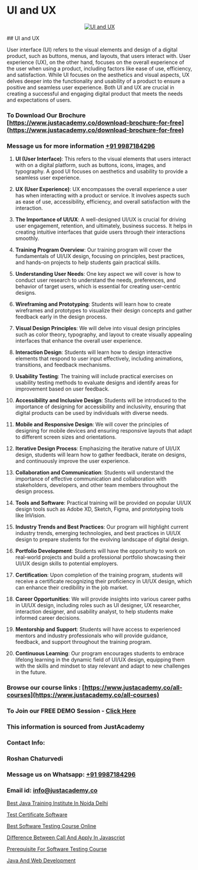 # UI and UX

<p align="center">
  <a href="https://justacademy.co/all-courses">
    <img src="https://i.ibb.co/P5KtSQ2/ui-ux.png" alt="UI and UX">
  </a>
</p>
## UI and UX

User interface (UI) refers to the visual elements and design of a digital product, such as buttons, menus, and layouts, that users interact with. User experience (UX), on the other hand, focuses on the overall experience of the user when using a product, including factors like ease of use, efficiency, and satisfaction. While UI focuses on the aesthetics and visual aspects, UX delves deeper into the functionality and usability of a product to ensure a positive and seamless user experience. Both UI and UX are crucial in creating a successful and engaging digital product that meets the needs and expectations of users.
### To Download Our Brochure [https://www.justacademy.co/download-brochure-for-free](https://www.justacademy.co/download-brochure-for-free)
### Message us for more information [+91 9987184296](https://api.whatsapp.com/send?phone=919987184296)
1) **UI (User Interface)**: This refers to the visual elements that users interact with on a digital platform, such as buttons, icons, images, and typography. A good UI focuses on aesthetics and usability to provide a seamless user experience.

2) **UX (User Experience)**: UX encompasses the overall experience a user has when interacting with a product or service. It involves aspects such as ease of use, accessibility, efficiency, and overall satisfaction with the interaction.

3) **The Importance of UI/UX**: A well-designed UI/UX is crucial for driving user engagement, retention, and ultimately, business success. It helps in creating intuitive interfaces that guide users through their interactions smoothly.

4) **Training Program Overview**: Our training program will cover the fundamentals of UI/UX design, focusing on principles, best practices, and hands-on projects to help students gain practical skills.

5) **Understanding User Needs**: One key aspect we will cover is how to conduct user research to understand the needs, preferences, and behavior of target users, which is essential for creating user-centric designs.

6) **Wireframing and Prototyping**: Students will learn how to create wireframes and prototypes to visualize their design concepts and gather feedback early in the design process.

7) **Visual Design Principles**: We will delve into visual design principles such as color theory, typography, and layout to create visually appealing interfaces that enhance the overall user experience.

8) **Interaction Design**: Students will learn how to design interactive elements that respond to user input effectively, including animations, transitions, and feedback mechanisms.

9) **Usability Testing**: The training will include practical exercises on usability testing methods to evaluate designs and identify areas for improvement based on user feedback.

10) **Accessibility and Inclusive Design**: Students will be introduced to the importance of designing for accessibility and inclusivity, ensuring that digital products can be used by individuals with diverse needs.

11) **Mobile and Responsive Design**: We will cover the principles of designing for mobile devices and ensuring responsive layouts that adapt to different screen sizes and orientations.

12) **Iterative Design Process**: Emphasizing the iterative nature of UI/UX design, students will learn how to gather feedback, iterate on designs, and continuously improve the user experience.

13) **Collaboration and Communication**: Students will understand the importance of effective communication and collaboration with stakeholders, developers, and other team members throughout the design process.

14) **Tools and Software**: Practical training will be provided on popular UI/UX design tools such as Adobe XD, Sketch, Figma, and prototyping tools like InVision.

15) **Industry Trends and Best Practices**: Our program will highlight current industry trends, emerging technologies, and best practices in UI/UX design to prepare students for the evolving landscape of digital design.

16) **Portfolio Development**: Students will have the opportunity to work on real-world projects and build a professional portfolio showcasing their UI/UX design skills to potential employers.

17) **Certification**: Upon completion of the training program, students will receive a certificate recognizing their proficiency in UI/UX design, which can enhance their credibility in the job market.

18) **Career Opportunities**: We will provide insights into various career paths in UI/UX design, including roles such as UI designer, UX researcher, interaction designer, and usability analyst, to help students make informed career decisions.

19) **Mentorship and Support**: Students will have access to experienced mentors and industry professionals who will provide guidance, feedback, and support throughout the training program.

20) **Continuous Learning**: Our program encourages students to embrace lifelong learning in the dynamic field of UI/UX design, equipping them with the skills and mindset to stay relevant and adapt to new challenges in the future.

### Browse our course links : [https://www.justacademy.co/all-courses](https://www.justacademy.co/all-courses) 
### To Join our FREE DEMO Session - [Click Here](https://www.justacademy.co/register-for-course-demo)


### This information is sourced from JustAcademy
### Contact Info:
### Roshan Chaturvedi
### Message us on Whatsapp: [+91 9987184296](https://api.whatsapp.com/send?phone=919987184296)
### Email id: [info@justacademy.co](mailto:info@justacademy.co)
                
[Best Java Training Institute In Noida Delhi](https://www.linkedin.com/pulse/best-java-training-institute-noida-delhi-justacademy-austin-yfnmf?trackingId=fAMijDrLKg4hgshFHXHTxQ%3D%3D&lipi=urn%3Ali%3Apage%3Ad_flagship3_company_admin%3BrhDqhIEPSEqTPBwm7X%2FbEg%3D%3D)

[Test Certificate Software](https://www.linkedin.com/pulse/test-certificate-software-justacademy-austin-iq9ef?trackingId=pAdN0nHt0IQ9BW5RuXy4mQ%3D%3D&lipi=urn%3Ali%3Apage%3Ad_flagship3_company_admin%3B1S56YMP3SFiKzh85NFJhiw%3D%3D)

[Best Software Testing Course Online](https://medium.com/@namusn/best-software-testing-course-online-98f82d03ecfb)

[Difference Between Call And Apply In Javascript](https://medium.com/@shivamja27/difference-between-call-and-apply-in-javascript-d9bf3eb8ad09)

[Prerequisite For Software Testing Course](https://justacademyin.github.io/justacademy/prerequisite-for-software-testing-course)

[Java And Web Development](https://justacademyin.github.io/justacademy/java-and-web-development)

